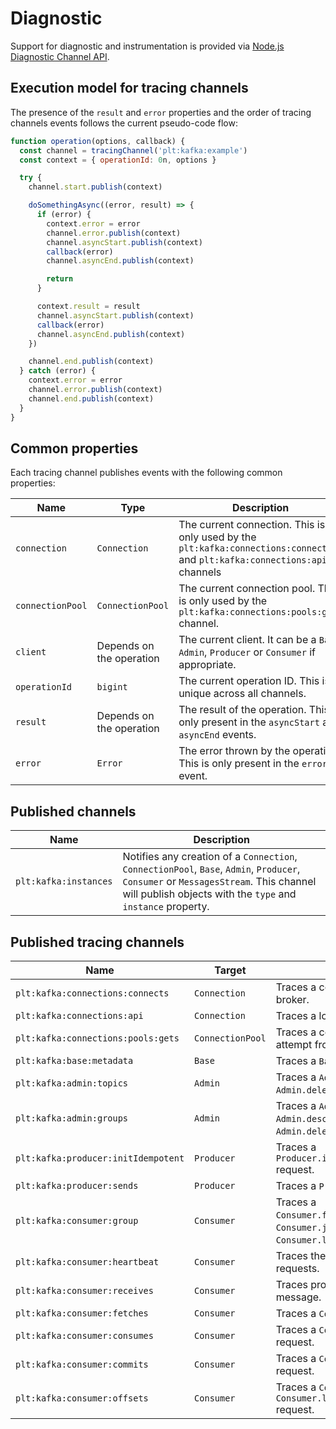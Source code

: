 # Diagnostic

Support for diagnostic and instrumentation is provided via [Node.js Diagnostic Channel API](https://nodejs.org/dist/latest/docs/api/diagnostics_channel.html).

## Execution model for tracing channels

The presence of the `result` and `error` properties and the order of tracing channels events follows the current pseudo-code flow:

```javascript
function operation(options, callback) {
  const channel = tracingChannel('plt:kafka:example')
  const context = { operationId: 0n, options }

  try {
    channel.start.publish(context)

    doSomethingAsync((error, result) => {
      if (error) {
        context.error = error
        channel.error.publish(context)
        channel.asyncStart.publish(context)
        callback(error)
        channel.asyncEnd.publish(context)

        return
      }

      context.result = result
      channel.asyncStart.publish(context)
      callback(error)
      channel.asyncEnd.publish(context)
    })

    channel.end.publish(context)
  } catch (error) {
    context.error = error
    channel.error.publish(context)
    channel.end.publish(context)
  }
}
```

## Common properties

Each tracing channel publishes events with the following common properties:

| Name             | Type                     | Description                                                                                                                |
| ---------------- | ------------------------ | -------------------------------------------------------------------------------------------------------------------------- |
| `connection`     | `Connection`             | The current connection. This is only used by the `plt:kafka:connections:connects` and `plt:kafka:connections:api` channels |
| `connectionPool` | `ConnectionPool`         | The current connection pool. This is only used by the `plt:kafka:connections:pools:gets` channel.                          |
| `client`         | Depends on the operation | The current client. It can be a `Base`, `Admin`, `Producer` or `Consumer` if appropriate.                                  |
| `operationId`    | `bigint`                 | The current operation ID. This is unique across all channels.                                                              |
| `result`         | Depends on the operation | The result of the operation. This is only present in the `asyncStart` and `asyncEnd` events.                               |
| `error`          | `Error`                  | The error thrown by the operation. This is only present in the `error` event.                                              |

## Published channels

| Name                  | Description                                                                                                                                                                                        |
| --------------------- | -------------------------------------------------------------------------------------------------------------------------------------------------------------------------------------------------- |
| `plt:kafka:instances` | Notifies any creation of a `Connection`, `ConnectionPool`, `Base`, `Admin`, `Producer`, `Consumer` or `MessagesStream`. This channel will publish objects with the `type` and `instance` property. |

## Published tracing channels

| Name                                | Target           | Description                                                                                       |
| ----------------------------------- | ---------------- | ------------------------------------------------------------------------------------------------- |
| `plt:kafka:connections:connects`    | `Connection`     | Traces a connection attempt to a broker.                                                          |
| `plt:kafka:connections:api`         | `Connection`     | Traces a low level API request.                                                                   |
| `plt:kafka:connections:pools:gets`  | `ConnectionPool` | Traces a connection retrieval attempt from a connection pool.                                     |
| `plt:kafka:base:metadata`           | `Base`           | Traces a `Base.metadata` request.                                                                 |
| `plt:kafka:admin:topics`            | `Admin`          | Traces a `Admin.createTopics` or `Admin.deleteTopics` request.                                    |
| `plt:kafka:admin:groups`            | `Admin`          | Traces a `Admin.listGroups`, `Admin.describeGroups` or `Admin.deleteGroups` request.              |
| `plt:kafka:producer:initIdempotent` | `Producer`       | Traces a `Producer.initIdempotentProducer` request.                                               |
| `plt:kafka:producer:sends`          | `Producer`       | Traces a `Producer.send` request.                                                                 |
| `plt:kafka:consumer:group`          | `Consumer`       | Traces a `Consumer.findGroupCoordinator`, `Consumer.joinGroup` or `Consumer.leaveGroup` requests. |
| `plt:kafka:consumer:heartbeat`      | `Consumer`       | Traces the `Consumer` heartbeat requests.                                                         |
| `plt:kafka:consumer:receives`       | `Consumer`       | Traces processing of every message.                                                               |
| `plt:kafka:consumer:fetches`        | `Consumer`       | Traces a `Consumer.fetch` request.                                                                |
| `plt:kafka:consumer:consumes`       | `Consumer`       | Traces a `Consumer.consume` request.                                                              |
| `plt:kafka:consumer:commits`        | `Consumer`       | Traces a `Consumer.commit` request.                                                               |
| `plt:kafka:consumer:offsets`        | `Consumer`       | Traces a `Consumer.listOffsets` or `Consumer.listCommittedOffsets` request.                       |
